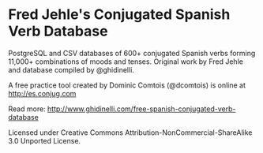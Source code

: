 # Fred Jehle's Conjugated Spanish Verb Database

PostgreSQL and CSV databases of 600+ conjugated Spanish verbs forming 11,000+ combinations of moods and tenses. Original work by Fred Jehle and database compiled by @ghidinelli. 

A free practice tool created by Dominic Comtois (@dcomtois) is online at http://es.conjug.com

Read more: http://www.ghidinelli.com/free-spanish-conjugated-verb-database

Licensed under Creative Commons Attribution-NonCommercial-ShareAlike 3.0 Unported License.
